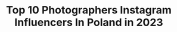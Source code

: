 ---
title: Top 10 Photographers Instagram Influencers In Poland in 2023
description: >-
  Find top photographers Instagram influencers in Poland in 2023. Most popular hashtags: #photooftheday #wroclaw #portrait #polskadziewczyna.
platform: Instagram
hits: 415
text_top: See the top-rated Instagram profiles on inBeat.
text_bottom: Our database holds 415 Instagram influencers like this in Poland for you to collaborate.
profiles:
  - username: "iza_grzybowska"
    fullname: >-
      Iza Grzybowska
    bio: >-
      Photographer.
    location: "Poland"
    followers: 7730
    engagement: 273
    commentsToLikes: 0.024775
    id: ck138j2g4ggoe0i19xglw0ey8
    verified: false
    hashtags: "#colourphotography, #photosessions, #izagrzybowska, #malgorzatapieczynska"
  - username: "krzeczaa"
    fullname: >-
      Ola Krzeczkowska ✨
    bio: >-
      photographer | content creator 📸 fashion 👗 | lifestyle ✨ | beauty 💄 💑 @_geekon_ 💌contact: aleksandrakrzeczkowska@gmail.com
    location: "Poland"
    followers: 28104
    engagement: 430
    commentsToLikes: 0.099978
    id: ck0w1vjlylc990i19bgdgse7t
    verified: false
    hashtags: "#sukienka, #parisianamour, #polishgirls, #stylebloggers"
  - username: "qmamkasze"
    fullname: >-
      Maia Sobczak
    bio: >-
      • Author of three culinary books 📚✨ • plant based cook • passionate photographer • foodstylist • holistic consultant • yoga teacher Add #qmamkasze
    location: "Poland"
    followers: 32332
    engagement: 349
    commentsToLikes: 0.088971
    id: ck5zz2ewday7k0i14wwbrmv8e
    verified: false
    hashtags: "#embracingslowerlife, #qmamkaszewyzywa, #feelblessed, #ofwhimsicalmoments"
  - username: "magholek"
    fullname: >-
      Magdalena Hołubowska
    bio: >-
      Photographer from Poland 🌿Wroclaw 🏠 Panasonic Lumix DC-G9 📷 + Sony a7r4 📸🙈
    location: "Poland"
    followers: 33644
    engagement: 339
    commentsToLikes: 0.055211
    id: ck5bxayxsnde60i11f1ywj7qk
    verified: false
    hashtags: "#polskadziewczyna, #makephotonotwar, #portraitsfromtheworld, #ourportraitsdays"
  - username: "ulaasi"
    fullname: >-
      CAREMORE.pl
    bio: >-
      ✩ photographer & fashion blogger ✩ @caremore_studio ✩ hello@caremore.pl
    location: "Poland"
    followers: 14096
    engagement: 667
    commentsToLikes: 0.100681
    id: ck8t4azl663z40j78v3icw9bw
    verified: false
    hashtags: "#wspierampolskiemarki, #kayday, #kappahlwomen, #cccshoesbags"
  - username: "vcomsy"
    fullname: >-
      𝒲𝒾𝓀𝓉𝑜𝓇𝒾𝒶 𝒦𝑜𝓂𝑒𝓃𝒹𝒶 𝒾𝓃𝒻𝓁𝓊𝑒𝓃𝒸𝑒𝓇
    bio: >-
      Hi, I’m Wiki. 21 yo 🥰 I want to be in the future 🌟photographer🌟traveller🌟Influencer My 📸 @bywkomenda My 👩‍❤️‍👨 @cookie.coach❣️
    location: "Poland"
    followers: 29252
    engagement: 308
    commentsToLikes: 0.073342
    id: ck8t4ckzb6aex0j78drxw7mfe
    verified: false
    hashtags: "#makeupdaily, #polishgirl, #makeuplooksgood, #parisiennestyle"
  - username: "erykminefreedom"
    fullname: >-
      Eryk Minefreedom
    bio: >-
      Visual | Photographer | Media Kandydat do tytułu Mister Polski 2020 Contact 📩: minefreedomblog@gmail.com 📸@minefreedome
    location: "Poland"
    followers: 14186
    engagement: 1001
    commentsToLikes: 0.044496
    id: ck8tdapdf2l5j0j78boqmnssd
    verified: false
    hashtags: "#igers, #guy, #style, #holiday"
  - username: "pooprostupatryk"
    fullname: >-
      𝑷𝒂𝒕𝒓𝒚𝒌 𝑮𝒂𝒛𝒅𝒂 ☆
    bio: >-
      22 | Poland | Photographer. Create To Inspire ✨ Contact: poprostupaatryk@gmail.com
    location: "Poland"
    followers: 18584
    engagement: 1152
    commentsToLikes: 0.019611
    id: ck13d4zfx3pqp0i198f1vhoxw
    verified: false
    hashtags: "#polishboy, #green, #photography, #portrait"
  - username: "agnieszka_maurea_photographer"
    fullname: >-
      Agnieszka Maurea
    bio: >-
      📷 #PHOTOGRAPHER 📷 📖 #warsztatyfotograficzne 📖 💻 #sesjezdjeciowe💻 ⏩ #Prywatnesesje #sesjekomercyjne 🔷Zapraszam na sesje zdjęciowe 📧kontakt@maurea.pl
    location: "Poland"
    followers: 63697
    engagement: 209
    commentsToLikes: 0.052037
    id: ck6u9ma32ycce0j714nhi1b4l
    verified: false
    hashtags: "#dziendobry, #krakow, #bnwsouls, #rodze2023"
  - username: "martamachej"
    fullname: >-
      Marta Machej | Photographer
    bio: >-
      Published fashion, portrait & beauty photographer. Based in #Warsaw , Poland PADI Instructor, educator, traveler, mum ♥️
    location: "Poland"
    followers: 9328
    engagement: 522
    commentsToLikes: 0.071739
    id: ck0vy026i1klu0i193ydwhyzx
    verified: false
    hashtags: "#dreamteam, #doslubuminiepodrodze, #freckles, #warsaw"
---
